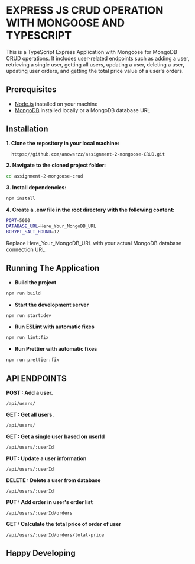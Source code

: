 # EXPRESS JS CRUD OPERATION WITH MONGOOSE AND TYPESCRIPT

This is a TypeScript Express Application with Mongoose for MongoDB CRUD operations. It includes user-related endpoints such as adding a user, retrieving a single user, getting all users, updating a user, deleting a user, updating user orders, and getting the total price value of a user's orders.

## Prerequisites

- [Node.js](https://nodejs.org/) installed on your machine
- [MongoDB](https://www.mongodb.com/) installed locally or a MongoDB database URL

## Installation

**1. Clone the repository in your local machine:**

```bash
  https://github.com/anowarzz/assignment-2-mongoose-CRUD.git
 ```

**2. Navigate to the cloned project folder:**
 
```bash
cd assignment-2-mongoose-crud
```

**3. Install dependencies:**

```bash
npm install 
```

**4. Create a .env file in the root directory with the following content:**
```bash
PORT=5000
DATABASE_URL=Here_Your_MongoDB_URL
BCRYPT_SALT_ROUND=12

```
Replace Here_Your_MongoDB_URL with your actual MongoDB database connection URL.


## Running The Application

- **Build the project**
```bash
npm run build
```

- **Start the development server**
```bash
npm run start:dev

```

- **Run ESLint with automatic fixes**
```bash
npm run lint:fix
```


- **Run Prettier with automatic fixes**
```bash
npm run prettier:fix
```


## API ENDPOINTS

**POST : Add a user.**
```code
/api/users/
```
**GET : Get all users.**
```code
/api/users/
```
**GET :  Get a single user based on userId**
```code
/api/users/:userId
```
**PUT :  Update a user information**
```code
/api/users/:userId
```

**DELETE : Delete a user from database**
```code
/api/users/:userId
```

**PUT :  Add order in user's order list**
```code
/api/users/:userId/orders
```

**GET :  Calculate the total price of order of user**
```code
/api/users/:userId/orders/total-price
```


## Happy Developing